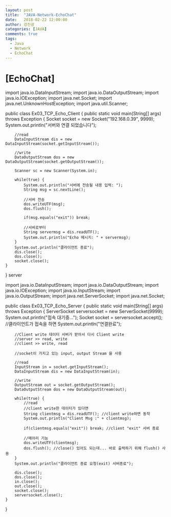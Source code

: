 ```yaml
---
layout: post
title:  "JAVA-Network-EchoChat"
date:   2018-02-22 12:00:00
author: 강진광
categories: [JAVA]
comments: true
tags:
  - Java
  - Network
  - EchoChat
---
```

# [EchoChat]
import java.io.DataInputStream;
import java.io.DataOutputStream;
import java.io.IOException;
import java.net.Socket;
import java.net.UnknownHostException;
import java.util.Scanner;

public class Ex03_TCP_Echo_Client {
	public static void main(String[] args) throws Exception {
		Socket socket = new Socket("192.168.0.39", 9999);
		System.out.println("서버와 연결 되었습니다");
		
		//read
		DataInputStream dis = new DataInputStream(socket.getInputStream());

		//write
		DataOutputStream dos = new DataOutputStream(socket.getOutputStream());

		Scanner sc = new Scanner(System.in);

		while(true) {
			System.out.println("서버에 전송될 내용 입력: ");
			String msg = sc.nextLine();

			//서버 전송
			dos.writeUTF(msg);
			dos.flush();

			if(msg.equals("exit")) break;

			//서버로부터
			String servermsg = dis.readUTF();
			System.out.println("Echo 메시지: " + servermsg);
		}
		System.out.println("클라이언트 종료");
		dis.close();
		dos.close();
		socket.close();
	}
}
server

import java.io.DataInputStream;
import java.io.DataOutputStream;
import java.io.IOException;
import java.io.InputStream;
import java.io.OutputStream;
import java.net.ServerSocket;
import java.net.Socket;

public class Ex03_TCP_Echo_Server {
	public static void main(String[] args) throws Exception {
		ServerSocket serversocket = new ServerSocket(9999);
		System.out.println("접속 대기중...");
		Socket socket = serversocket.accept(); //클라이언트가 접속을 하면
		System.out.println("연결완료");
		
		//Client write 데이터 서버가 받아서 다시 Client write
		//server >> read, write
		//client >> write, read
		
		//socket이 가지고 있는 input, output Stream 을 사용
		
		//read
		InputStream in = socket.getInputStream();
		DataInputStream dis = new DataInputStream(in);
		
		//write
		OutputStream out = socket.getOutputStream();
		DataOutputStream dos = new DataOutputStream(out);
		
		while(true) {
			//read
			//client write한 데이터가 있다면
			String clientmsg = dis.readUTF(); //client write하면 동작
			System.out.println("Client Msg :" + clientmsg);
			
			if(clientmsg.equals("exit")) break; //client "exit" 서버 종료
			
			//메아리 기능
			dos.writeUTF(clientmsg);
			dos.flush(); //close() 있어도 되는데... 바로 출력하기 위해 flush() 사용
		}
		System.out.println("클라이언트 종료 요청(exit) 서버종료");
		
		dis.close();
		dos.close();
		in.close();
		out.close();
		socket.close();
		serversocket.close();
	}
}
